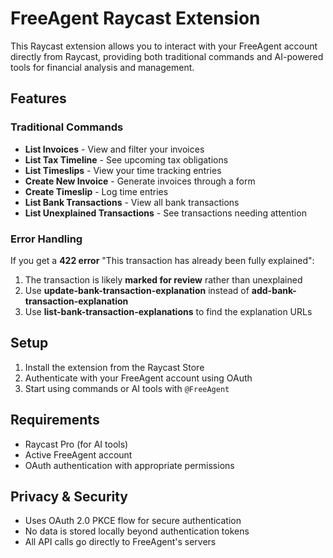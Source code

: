 # FreeAgent Raycast Extension

This Raycast extension allows you to interact with your FreeAgent account directly from Raycast, providing both traditional commands and AI-powered tools for financial analysis and management.

## Features

### Traditional Commands
- **List Invoices** - View and filter your invoices
- **List Tax Timeline** - See upcoming tax obligations  
- **List Timeslips** - View your time tracking entries
- **Create New Invoice** - Generate invoices through a form
- **Create Timeslip** - Log time entries
- **List Bank Transactions** - View all bank transactions
- **List Unexplained Transactions** - See transactions needing attention

### Error Handling
If you get a **422 error** "This transaction has already been fully explained":
1. The transaction is likely **marked for review** rather than unexplained
2. Use **update-bank-transaction-explanation** instead of **add-bank-transaction-explanation**
3. Use **list-bank-transaction-explanations** to find the explanation URLs

## Setup

1. Install the extension from the Raycast Store
2. Authenticate with your FreeAgent account using OAuth
3. Start using commands or AI tools with `@FreeAgent`

## Requirements

- Raycast Pro (for AI tools)
- Active FreeAgent account
- OAuth authentication with appropriate permissions

## Privacy & Security

- Uses OAuth 2.0 PKCE flow for secure authentication
- No data is stored locally beyond authentication tokens
- All API calls go directly to FreeAgent's servers